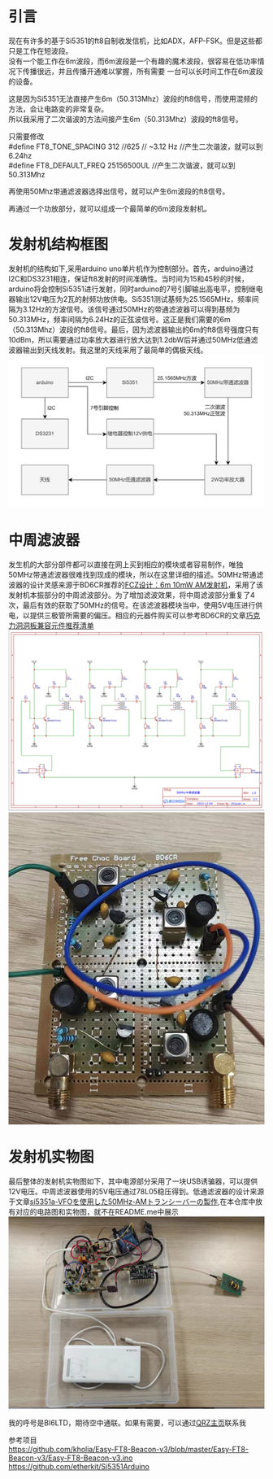 # 引言
现在有许多的基于Si5351的ft8自制收发信机，比如ADX，AFP-FSK。但是这些都只是工作在短波段。  
没有一个能工作在6m波段，而6m波段是一个有趣的魔术波段，很容易在低功率情况下传播很远，并且传播开通难以掌握，所有需要
一台可以长时间工作在6m波段的设备。

这是因为Si5351无法直接产生6m（50.313Mhz）波段的ft8信号，而使用混频的方法，会让电路变的非常复杂。  
所以我采用了二次谐波的方法间接产生6m（50.313Mhz）波段的ft8信号。  

只需要修改  
#define FT8_TONE_SPACING       312 //625          // ~3.12 Hz     //产生二次谐波，就可以到6.24hz  
#define FT8_DEFAULT_FREQ        25156500UL   //产生二次谐波，就可以到50.313Mhz  

再使用50Mhz带通滤波器选择出信号，就可以产生6m波段的ft8信号。

再通过一个功放部分，就可以组成一个最简单的6m波段发射机。

# 发射机结构框图
发射机的结构如下,采用arduino uno单片机作为控制部分。首先，arduino通过I2C和DS3231相连，保证ft8发射的时间准确性。当时间为15和45秒的时候，arduino将会控制Si5351进行发射，同时arduino的7号引脚输出高电平，控制继电器输出12V电压为2瓦的射频功放供电。Si5351测试基频为25.1565MHz，频率间隔为3.12Hz的方波信号。该信号通过50MHz的带通滤波器可以得到基频为50.313MHz，频率间隔为6.24Hz的正弦波信号。这正是我们需要的6m（50.313Mhz）波段的ft8信号。最后，因为滤波器输出的6m的ft8信号强度只有10dBm，所以需要通过功率放大器进行放大达到1.2dbW后并通过50MHz低通滤波器输出到天线发射。我这里的天线采用了最简单的偶极天线。
![](/发射机结构框图.png "发射机结构框图")

# 中周滤波器
发生机的大部分部件都可以直接在网上买到相应的模块或者容易制作，唯独50MHz带通滤波器很难找到现成的模块，所以在这里详细的描述。50MHz带通滤波器的设计灵感来源于BD6CR推荐的[FCZ设计：6m 10mW AM发射机](https://mp.weixin.qq.com/s/AetS39uVVhYQ-F7M1klsOw)，采用了该发射机本振部分的中周滤波部分。为了增加滤波效果，将中周滤波部分重复了4次，最后有效的获取了50MHz的信号。在该滤波器模块当中，使用5V电压进行供电，以提供三极管所需要的偏压。相应的元器件购买可以参考BD6CR的文章[巧克力洞洞板兼容元件推荐清单](https://mp.weixin.qq.com/s/ajzGyxk936OTM2Bte2V80g)
![](/中周滤波器电路图.png "中周滤波器实物图")
![](/中周滤波器实物图.jpg "中周滤波器实物图")

# 发射机实物图
最后整体的发射机实物图如下，其中电源部分采用了一块USB诱骗器，可以提供12V电压。中周滤波器使用的5V电压通过78L05稳压得到。低通滤波器的设计来源于文章[si5351a-VFOを使用した50MHz-AMトランシーバーの製作](https://www.henteko.org/wpress/ham_radio/si5351a-vfo_50mhz-am_transceiver/),在本仓库中放有对应的电路图和实物图，就不在README.me中展示
![](/发射机实物图.jpg "发射机实物图")

我的呼号是BI6LTD，期待空中通联。如果有需要，可以通过[QRZ主页](https://www.qrz.com/db/BI6LTD)联系我


参考项目  
https://github.com/kholia/Easy-FT8-Beacon-v3/blob/master/Easy-FT8-Beacon-v3/Easy-FT8-Beacon-v3.ino  
https://github.com/etherkit/Si5351Arduino  
